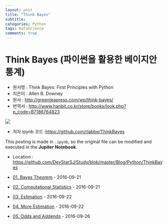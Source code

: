 ```yaml
---
layout: post
title: "Think Bayes"
subtitle:  
categories: Python
tags: DataScience
comments: true
---
```


# Think Bayes (파이썬을 활용한 베이지안 통계)

- 원서명 : Think Bayes: First Principles with Python
- 지은이 : Allen B. Downey
- 원서 : <http://greenteapress.com/wp/think-bayes/>
- 번역서 : <http://www.hanbit.co.kr/store/books/look.php?p_code=B7186764823>

![](http://www.hanbit.co.kr/data/books/B7186764823_l.jpg)

- 저자 ipynb 코드 :<https://github.com/rlabbe/ThinkBayes>

This posting is made in `.ipynb`, so the original file can be modified and executed in the **Jupiter Notebook**.

- Location : <https://github.com/DevStarSJ/Study/blob/master/Blog/Python/ThinkBayes>



- [01. Bayes Theorem](https://github.com/DevStarSJ/Study/blob/master/Blog/Python/ThinkBayes/ch.01.Bayes.Example.md) - 2016-09-21
- [02. Computational Statistics](https://github.com/DevStarSJ/Study/blob/master/Blog/Python/ThinkBayes/ch.02.Statistics.ipynb) - 2016-09-21
- [03. Estimation](https://github.com/DevStarSJ/Study/blob/master/Blog/Python/ThinkBayes/ch.03.deduce.ipynb) - 2016-09-22
- [04. More Estimation](https://github.com/DevStarSJ/Study/blob/master/Blog/Python/ThinkBayes/ch.04.deduce2.ipynb) - 2016-09-22
- [05. Odds and Addends](https://github.com/DevStarSJ/Study/blob/master/Blog/Python/ThinkBayes/ch.05.Odds.ipynb) - 2016-09-26
